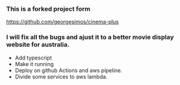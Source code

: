 ### This is a forked project form
https://github.com/georgesimos/cinema-plus
### I will fix all the bugs and ajust it to a better movie display website for australia.
- Add typescript
- Make it running
- Deploy on github Actions and aws pipeline.
- Divide some services to aws lambda.
